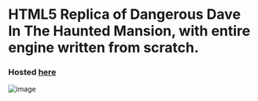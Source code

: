 # HTML5 Replica of Dangerous Dave In The Haunted Mansion, with entire engine written from scratch.

### Hosted [here](https://nikita.works/testchambers/webdave/)

![image](https://github.com/lightest/webdave/assets/2725889/8fd1bbe9-ca3c-4a8a-8eb2-96b994643062)
